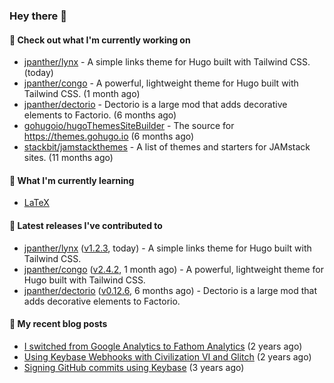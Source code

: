 ### Hey there 👋

#### 👷 Check out what I'm currently working on

- [jpanther/lynx](https://github.com/jpanther/lynx) - A simple links theme for Hugo built with Tailwind CSS. (today)
- [jpanther/congo](https://github.com/jpanther/congo) - A powerful, lightweight theme for Hugo built with Tailwind CSS. (1 month ago)
- [jpanther/dectorio](https://github.com/jpanther/dectorio) - Dectorio is a large mod that adds decorative elements to Factorio. (6 months ago)
- [gohugoio/hugoThemesSiteBuilder](https://github.com/gohugoio/hugoThemesSiteBuilder) - The source for https://themes.gohugo.io (6 months ago)
- [stackbit/jamstackthemes](https://github.com/stackbit/jamstackthemes) - A list of themes and starters for JAMstack sites. (11 months ago)

#### 🌱 What I'm currently learning
- [LaTeX](https://www.latex-project.org)

#### 🔭 Latest releases I've contributed to

- [jpanther/lynx](https://github.com/jpanther/lynx) ([v1.2.3](https://github.com/jpanther/lynx/releases/tag/v1.2.3), today) - A simple links theme for Hugo built with Tailwind CSS.
- [jpanther/congo](https://github.com/jpanther/congo) ([v2.4.2](https://github.com/jpanther/congo/releases/tag/v2.4.2), 1 month ago) - A powerful, lightweight theme for Hugo built with Tailwind CSS.
- [jpanther/dectorio](https://github.com/jpanther/dectorio) ([v0.12.6](https://github.com/jpanther/dectorio/releases/tag/v0.12.6), 6 months ago) - Dectorio is a large mod that adds decorative elements to Factorio.

#### 📜 My recent blog posts

- [I switched from Google Analytics to Fathom Analytics](https://jamespanther.com/writings/i-switched-from-google-analytics-to-fathom-analytics/) (2 years ago)
- [Using Keybase Webhooks with Civilization VI and Glitch](https://jamespanther.com/writings/using-keybase-webhooks-with-civilization-vi/) (2 years ago)
- [Signing GitHub commits using Keybase](https://jamespanther.com/writings/signing-github-commits-using-keybase/) (3 years ago)
